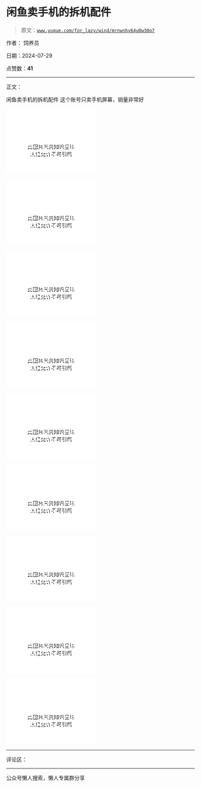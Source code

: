 # 闲鱼卖手机的拆机配件

> 原文：[`www.yuque.com/for_lazy/wind/mrnwnhy64u0w30o7`](https://www.yuque.com/for_lazy/wind/mrnwnhy64u0w30o7)

作者： 饲养员

日期：2024-07-29

点赞数：**41**

* * *

正文：

闲鱼卖手机的拆机配件 这个账号只卖手机屏幕，销量非常好

![](img/5803a2f63662847052232e979a1e38d6.png "None")

![](img/dc0a9bf279b5fafa012dd45faa1e5c1f.png "None")

![](img/91f4295f9ad84b65fcf9a904cb61437d.png "None")

![](img/a692a3b8dd5a6f0346f0830a8689f0eb.png "None")

![](img/cfd321d44d593312561c896863f89c56.png "None")

![](img/5dc0ecba358f664e51796df63532bc20.png "None")

![](img/c45c9d32c7f8e2fb1f294f95c5903e0e.png "None")

![](img/5660bfb06097f9c40e3d5a73c98d67fa.png "None")

![](img/dfac78c8bbf0e8ec343c93a9d288a16b.png "None")

* * *

评论区：

* * *

公众号懒人搜索，懒人专属群分享